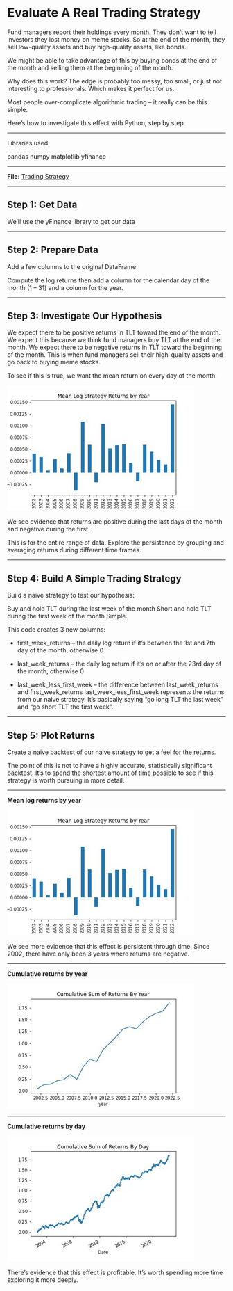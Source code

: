 # Evaluate A Real Trading Strategy

Fund managers report their holdings every month. They don’t want to tell investors they lost money on meme stocks. So at the end of the month, they sell low-quality assets and buy high-quality assets, like bonds.

We might be able to take advantage of this by buying bonds at the end of the month and selling them at the beginning of the month.

Why does this work? The edge is probably too messy, too small, or just not interesting to professionals. Which makes it perfect for us.

Most people over-complicate algorithmic trading – it really can be this simple.

Here’s how to investigate this effect with Python, step by step

---

Libraries used:

pandas
numpy
matplotlib
yfinance

---

**File:** [Trading Strategy](FundManagersTradingStrategy.ipynb)

---

## Step 1: Get Data

We’ll use the yFinance library to get our data

---

## Step 2: Prepare Data

Add a few columns to the original DataFrame

Compute the log returns then add a column for the calendar day of the month (1 – 31) and a column for the year.

---

## Step 3: Investigate Our Hypothesis

We expect there to be positive returns in TLT toward the end of the month. We expect this because we think fund managers buy TLT at the end of the month. We expect there to be negative returns in TLT toward the beginning of the month. This is when fund managers sell their high-quality assets and go back to buying meme stocks.

To see if this is true, we want the mean return on every day of the month.

![mean log returns](./Images/meanLogReturnsByYear.jpg)


We see evidence that returns are positive during the last days of the month and negative during the first.

This is for the entire range of data. Explore the persistence by grouping and averaging returns during different time frames.

---

## Step 4: Build A Simple Trading Strategy

Build a naive strategy to test our hypothesis:

Buy and hold TLT during the last week of the month
Short and hold TLT during the first week of the month
Simple.

This code creates 3 new columns:

- first_week_returns – the daily log return if it’s between the 1st and 7th day of the month, otherwise 0

- last_week_returns – the daily log return if it’s on or after the 23rd day of the month, otherwise 0

- last_week_less_first_week – the difference between last_week_returns and first_week_returns
last_week_less_first_week represents the returns from our naive strategy. It’s basically saying “go long TLT the last week” and “go short TLT the first week”.

---

## Step 5: Plot Returns

Create a naive backtest of our naive strategy to get a feel for the returns.

The point of this is not to have a highly accurate, statistically significant backtest. It’s to spend the shortest amount of time possible to see if this strategy is worth pursuing in more detail.

---

**Mean log returns by year**

![mean log returns by year](./Images/meanLogReturnsByYear.jpg)


We see more evidence that this effect is persistent through time. Since 2002, there have only been 3 years where returns are negative.

---

**Cumulative returns by year**

![cumulative returns by year](./Images/cumulativeReturnsByYear.jpg)

---

**Cumulative returns by day**

![cumulative returns by Day](./Images/cumulativeReturnsByDay.jpg)


There’s evidence that this effect is profitable. It’s worth spending more time exploring it more deeply.
